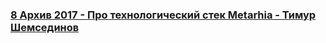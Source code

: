 ### [8 Архив 2017 - Про технологический стек Metarhia - Тимур Шемсединов](https://www.youtube.com/watch?v=x5-dl1vKa-8)

